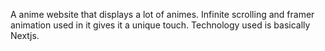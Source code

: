A anime website that displays a lot of animes.
Infinite scrolling and framer animation used in it gives it a unique touch.
Technology used is basically Nextjs.
